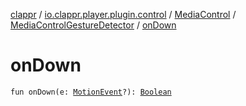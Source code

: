 [clappr](../../../index.md) / [io.clappr.player.plugin.control](../../index.md) / [MediaControl](../index.md) / [MediaControlGestureDetector](index.md) / [onDown](./on-down.md)

# onDown

`fun onDown(e: `[`MotionEvent`](https://developer.android.com/reference/android/view/MotionEvent.html)`?): `[`Boolean`](https://kotlinlang.org/api/latest/jvm/stdlib/kotlin/-boolean/index.html)